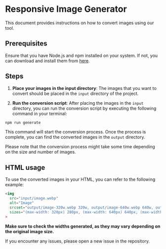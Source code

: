# Responsive Image Generator

This document provides instructions on how to convert images using our tool.

## Prerequisites

Ensure that you have Node.js and npm installed on your system. If not, you can download and install them from [here](https://nodejs.org/en/download/).

## Steps

1. **Place your images in the input directory**: The images that you want to convert should be placed in the `input` directory of the project.

2. **Run the conversion script**: After placing the images in the `input` directory, you can run the conversion script by executing the following command in your terminal:

```bash
npm run generate
```

This command will start the conversion process. Once the process is complete, you can find the converted images in the `output` directory.

Please note that the conversion process might take some time depending on the size and number of images.

## HTML usage

To use the converted images in your HTML, you can refer to the following example:

```html
<img
  src="input/image.webp"
  alt="Image"
  srcset="output/image-320w.webp 320w, output/image-640w.webp 640w, output/image-960w.webp 960w output/image-1280w.webp 1280w output/image-1920w.webp 1920w"
  sizes="(max-width: 320px) 280px, (max-width: 640px) 640px, (max-width: 960px) 960px, (max-width: 1280px) 1280px, (max-width: 1920px) 1920px"
>
```

**Make sure to check the widths generated, as they may vary depending on the original image size.**

If you encounter any issues, please open a new issue in the repository.

